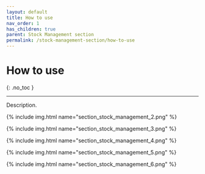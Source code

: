 ```yaml
---
layout: default
title: How to use
nav_order: 1
has_children: true
parent: Stock Management section
permalink: /stock-management-section/how-to-use
---
```


# How to use
{: .no_toc }

---

Description.

{% include img.html name="section_stock_management_2.png" %}

{% include img.html name="section_stock_management_3.png" %}

{% include img.html name="section_stock_management_4.png" %}

{% include img.html name="section_stock_management_5.png" %}

{% include img.html name="section_stock_management_6.png" %}
